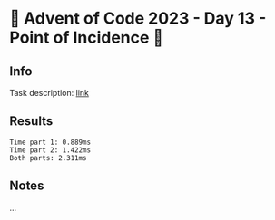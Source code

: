 # 🎄 Advent of Code 2023 - Day 13 - Point of Incidence 🎄

## Info

Task description: [link](https://adventofcode.com/2023/day/13)

## Results

```
Time part 1: 0.889ms
Time part 2: 1.422ms
Both parts: 2.311ms
```

## Notes

...
